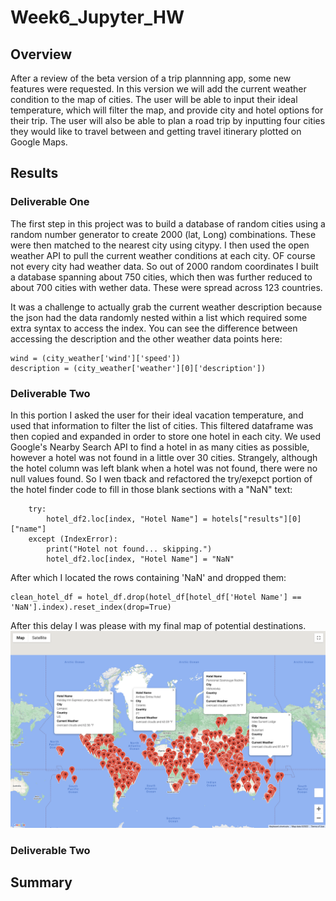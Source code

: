 # Week6_Jupyter_HW

## Overview
After a review of the beta version of a trip plannning app, some new features were requested. In this version we will add the current weather condition to the map of cities. The user will be able to input their ideal temperature, which will filter the map, and provide city and hotel options for their trip. The user will also be able to plan a road trip by inputting four cities they would like to travel between and getting travel itinerary plotted on Google Maps.

## Results

### Deliverable One

The first step in this project was to build a database of random cities using a random number generator to create 2000 (lat, Long) combinations. These were then matched to the nearest city using citypy. I then used the open weather API to pull the current weather conditions at each city. OF course not every city had weather data.  So out of 2000 random coordinates I built a database spanning about 750 cities, which then was further reduced to about 700 cities with wether data. These were spread across 123 countries.

It was a challenge to actually grab the current weather description because the json had the data randomly nested within a list which required some extra syntax to access the index. You can see the difference between accessing the description and the other weather data points here:
```
wind = (city_weather['wind']['speed'])
description = (city_weather['weather'][0]['description'])
```

### Deliverable Two

In this portion I asked the user for their ideal vacation temperature, and used that information to filter the list of cities. This filtered dataframe was then copied and expanded in order to store one hotel in each city. We used Google's Nearby Search API to find a hotel in as many cities as possible, however a hotel was not found in a little over 30 cities. Strangely, although the hotel column was left blank when a hotel was not found, there were no null values found. So I wen tback and refactored the try/exepct portion of the hotel finder code to fill in those blank sections with a "NaN" text:
```
    try:
        hotel_df2.loc[index, "Hotel Name"] = hotels["results"][0]["name"]
    except (IndexError):
        print("Hotel not found... skipping.")
        hotel_df2.loc[index, "Hotel Name"] = "NaN"
```
After which I located the rows containing 'NaN' and dropped them:
```
clean_hotel_df = hotel_df.drop(hotel_df[hotel_df['Hotel Name'] == 'NaN'].index).reset_index(drop=True)
```

After this delay I was please with my final map of potential destinations.
![Potential Dstinations](https://github.com/Olibabba/Week6_Jupyter_HW/blob/main/Vacation_search/WeatherPy_vacation_map.png)

### Deliverable Two


## Summary
